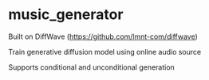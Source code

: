 # music_generator

Built on DiffWave (https://github.com/lmnt-com/diffwave)

Train generative diffusion model using online audio source

Supports conditional and unconditional generation
